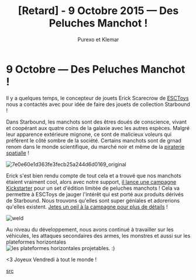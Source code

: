 ﻿---
layout: post
cover_alt: cover
categories:
- News
tags: []
title: "[Retard] - 9 Octobre 2015 — Des Peluches Manchot !"
cover: /Assets/uploads/2016/03/7e0e60e1d363fe3fecb25a244d6d0169_original-cover.jpg
author: Purexo et Klemar
---
# 9 Octobre — Des Peluches Manchot !

Il y a quelques temps, le concepteur de jouets Erick Scarecrow de [ESCToys](http://www.esctoy.com) nous a contactés avec pour idée de faire des jouets de collection Starbound !

Dans Starbound, les manchots sont des êtres doués de conscience, vivant et coopérant aux quatre coins de la galaxie avec les autres espèces. Malgré leur apparence extérieure mignone, ce sont de malicieux voleurs qui préfèrent le côté sombre de la société. Certains manchots sont de grnad renom dans le monde scientifique, du marché noir et même de la [piraterie spatialle](http://starbounder.org/Dreadwing_the_Penguin) !

![7e0e60e1d363fe3fecb25a244d6d0169_original]({{site.asset_path.uploads}}/2016/03/7e0e60e1d363fe3fecb25a244d6d0169_original.jpg)

Erick s'est bien rendu compte de tout cela et a trouvé que nos manchots étaient vraiment cool, alors avec notre support, [il lance une campagne Kickstarter](https://www.kickstarter.com/projects/731983185/starbound-penguin-plush-project) pour un set d'édition limitée de peluches manchots ! Cela va permettre à ESCToys de jauger l'intérêt qui est porté aux produits dérivés de Starbound. Nous trouvons qu'elles sont super géniales et adorerions qu'elles existent. [Jetes un oeil à la campagne pour plus de détails](https://www.kickstarter.com/projects/731983185/1118111567?token=78fe3d5a) !

![weld](http://playstarbound.com/wp-content/uploads/2015/10/weld.gif)

Au niveau du développement, nous avons continué à travailler sur les véhicules, les attaques secondaires des armes, les monstres et aussi sur les plateformes horizontales    
![les plateformes horizontales projetables](http://giant.gfycat.com/HideousDeliciousKite.gif). :)

<3 Joyeux Vendredi à tout le monde !

[src](http://playstarbound.com/9th-october-penguin-plushies/)
